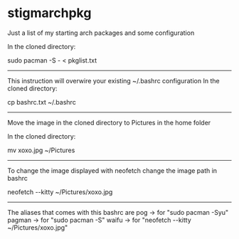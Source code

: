# stigmarchpkg
Just a list of my starting arch packages and some configuration

In the cloned directory:

sudo pacman -S - < pkglist.txt

---------------------------------------------------------------------
This instruction will overwire your existing ~/.bashrc configuration
In the cloned directory:

cp bashrc.txt ~/.bashrc

---------------------------------------------------------------------
Move the image in the cloned directory to Pictures in the home folder

In the cloned directory:

mv xoxo.jpg ~/Pictures

---------------------------------------------------------------------
To change the image displayed with neofetch change the image path in bashrc

neofetch --kitty ~/Pictures/xoxo.jpg

---------------------------------------------------------------------
The aliases that comes with this bashrc are 
pog -> for "sudo pacman -Syu"
pagman -> for "sudo pacman -S"
waifu -> for "neofetch --kitty ~/Pictures/xoxo.jpg"
